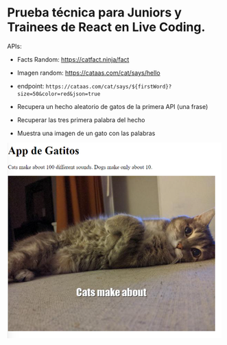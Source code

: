 #   Prueba técnica para Juniors y Trainees de React en Live Coding.

APIs:

- Facts Random: https://catfact.ninja/fact
- Imagen random: https://cataas.com/cat/says/hello
- endpoint: `https://cataas.com/cat/says/${firstWord}?size=50&color=red&json=true`

- Recupera un hecho aleatorio de gatos de la primera API (una frase)
- Recuperar las tres primera palabra del hecho
- Muestra una imagen de un gato con las palabras


<img src="Imagen.png" alt="Imagen Gato con 3 palabras" width="500">